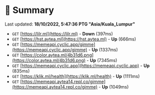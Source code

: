 # 📖 Summary
Last updated: **18/10/2022, 5:47:36 PTG "Asia/Kuala_Lumpur"**

- `GET` [https://lilr.ml](https://lilr.ml) - **Down** (397ms)
- `GET` [https://hst.aytea.ml](https://hst.aytea.ml) - **Up** (666ms)
- `GET` [https://memeapi.cyclic.app/gimme](https://memeapi.cyclic.app/gimme) - **Up** (1337ms)
- `GET` [https://color.aytea.ml/4b31d6.png](https://color.aytea.ml/4b31d6.png) - **Up** (7345ms)
- `GET` [https://memeapi.cyclic.app](https://memeapi.cyclic.app) - **Up** (835ms)
- `GET` [https://klik.ml/health](https://klik.ml/health) - **Up** (1111ms)
- `GET` [https://memeapi.aytea14.repl.co/gimme](https://memeapi.aytea14.repl.co/gimme) - **Up** (1049ms)
